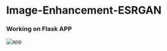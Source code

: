 # Image-Enhancement-ESRGAN
### Working on Flask APP
![app](https://user-images.githubusercontent.com/34653977/218847515-f6130acd-9e6e-4e5b-ba6b-64c712a121f6.PNG)
